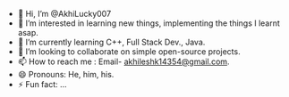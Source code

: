 - 👋 Hi, I’m @AkhiLucky007
- 👀 I’m interested in learning new things, implementing the things I learnt asap.
- 🌱 I’m currently learning C++, Full Stack Dev., Java.
- 💞️ I’m looking to collaborate on simple open-source projects.
- 📫 How to reach me : Email- akhileshk14354@gmail.com.
- 😄 Pronouns: He, him, his.
- ⚡ Fun fact: ...

<!---
AkhiLucky007/AkhiLucky007 is a ✨ special ✨ repository because its `README.md` (this file) appears on your GitHub profile.
You can click the Preview link to take a look at your changes.
--->
